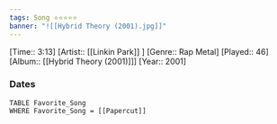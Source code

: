 ```yaml
---
tags: Song ⭐⭐⭐⭐⭐ 
banner: "![[Hybrid Theory (2001).jpg]]"
---
```

[Time:: 3:13]
[Artist:: [[Linkin Park]] ]
[Genre:: Rap Metal]
[Played:: 46]
[Album:: [[Hybrid Theory (2001)]]]
[Year:: 2001]
### Dates
````dataview
TABLE Favorite_Song
WHERE Favorite_Song = [[Papercut]]
````